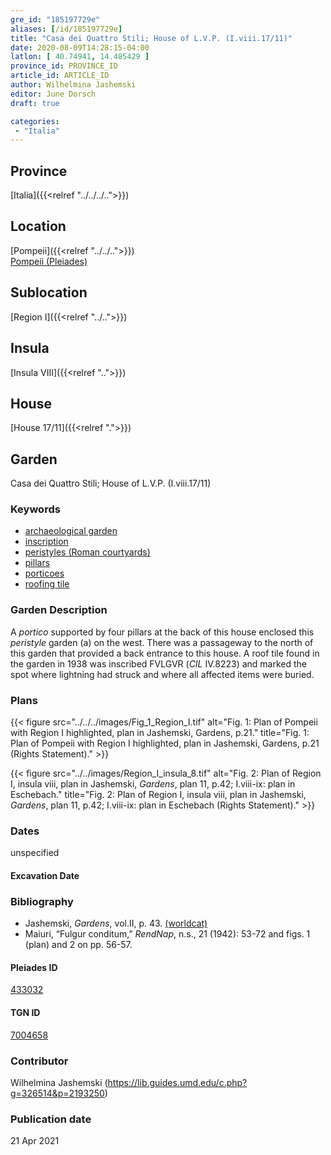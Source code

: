 ```yaml
---
gre_id: "185197729e"
aliases: [/id/185197729e]
title: "Casa dei Quattro Stili; House of L.V.P. (I.viii.17/11)"
date: 2020-08-09T14:28:15-04:00
latlon: [ 40.74941, 14.485429 ]
province_id: PROVINCE_ID
article_id: ARTICLE_ID
author: Wilhelmina Jashemski
editor: June Dorsch
draft: true

categories:
 - "Italia"
---
```


## Province

[Italia]({{<relref "../../../..">}})

## Location

[Pompeii]({{<relref "../../..">}}) \
[Pompeii (Pleiades)](https://pleiades.stoa.org/places/433032)

## Sublocation

[Region I]({{<relref "../..">}})

<!--### Sublocation Description-->

<!-- DESCRIPTION -->

## Insula

[Insula VIII]({{<relref "..">}})

## House

[House 17/11]({{<relref ".">}})

## Garden

Casa dei Quattro Stili; House of L.V.P. (I.viii.17/11)

### Keywords

- [archaeological garden](#)
- [inscription](#)
- [peristyles (Roman courtyards)](http://vocab.getty.edu/page/aat/300004029)
- [pillars](http://vocab.getty.edu/page/aat/300264605)
- [porticoes](http://vocab.getty.edu/page/aat/300004145)
- [roofing tile](http://vocab.getty.edu/page/aat/300010699)

### Garden Description

A *portico* supported by four pillars at the back of this house enclosed this *peristyle* garden (a) on the west. There was a passageway to the north of this garden that provided a back entrance to this house. A roof tile found in the garden in 1938 was inscribed FVLGVR (*CIL* IV.8223) and marked the spot where lightning had struck and where all affected items were buried.

<!--### Maps-->

<!--
OLD WAY (DO NOT USE)
![alt_text](../../images/image_name.ext)
*CAPTION*

NEW WAY ↓↓↓↓
{{< figure src="../../images/image_name.ext" alt="ALT_TEXT" title="CAPTION" >}}
-->

### Plans

{{< figure src="../../../images/Fig_1_Region_I.tif" alt="Fig. 1: Plan of Pompeii with Region I highlighted, plan in Jashemski, Gardens, p.21." title="Fig. 1: Plan of Pompeii with Region I highlighted, plan in Jashemski, Gardens, p.21 (Rights Statement)." >}}

{{< figure src="../../images/Region_I_insula_8.tif" alt="Fig. 2: Plan of Region I, insula viii, plan in Jashemski, *Gardens*, plan 11, p.42; I.viii-ix: plan in Eschebach." title="Fig. 2: Plan of Region I, insula viii, plan in Jashemski, *Gardens*, plan 11, p.42; I.viii-ix: plan in Eschebach (Rights Statement)." >}}

<!--### Images-->


### Dates

unspecified

#### Excavation Date


### Bibliography

* Jashemski, *Gardens*, vol.II, p. 43. [(worldcat)](http://www.worldcat.org/oclc/921816405)
* Maiuri, “Fulgur conditum,” *RendNap*, n.s., 21 (1942): 53-72 and figs. 1 (plan) and 2 on pp. 56-57.

<!--#### Periodo ID-->

<!-- [PERIODO_ID](https://pleiades.stoa.org/places/PLEIADES_ID) -->

#### Pleiades ID

[433032](https://pleiades.stoa.org/places/433032)

#### TGN ID

[7004658](http://vocab.getty.edu/page/tgn/7004658)

### Contributor

Wilhelmina Jashemski (https://lib.guides.umd.edu/c.php?g=326514&p=2193250)

### Publication date


21 Apr 2021

<!--### Related articles-->

<!-- Links to other related articles. Leave blank for now -->